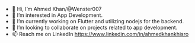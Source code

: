 - 👋 Hi, I’m Ahmed Khan/@Wenster007
- 👀 I’m interested in App Development.
- 🌱 I’m currently working on Flutter and utilizing nodejs for the backend.
- 💞️ I’m looking to collaborate on projects related to app development.
- 📫 Reach me on LinkedIn https://www.linkedin.com/in/ahmedkhankhisro
  
<!---
Wenster007/Wenster007 is a ✨ special ✨ repository because its `README.md` (this file) appears on your GitHub profile.
You can click the Preview link to take a look at your changes.
--->
